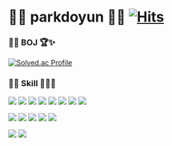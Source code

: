 # 🖤👾 parkdoyun 🤖🤍 [![Hits](https://hits.seeyoufarm.com/api/count/incr/badge.svg?url=https%3A%2F%2Fgithub.com%2Fparkdoyun%2F&count_bg=%23B86AFF&title_bg=%23888888&icon=&icon_color=%23E7E7E7&title=today&edge_flat=false)](https://hits.seeyoufarm.com)


  <h3> 🐱‍💻 BOJ 🏆✨</h3>
  
  [![Solved.ac Profile](http://mazassumnida.wtf/api/v2/generate_badge?boj=ehdqkd31)](https://solved.ac/ehdqkd31/)

<h3>🐱‍🐉 Skill 👀👻💙</h3> 
<p>
  <img src="https://img.shields.io/badge/C-E4405F?style=plastic&logo=C&logoColor=A8B9CC"/>
  <img src="https://img.shields.io/badge/C++-brightgreen?style=plastic&logo=Cplusplus&logoColor=00599C"/>
  <img src="https://img.shields.io/badge/Java-9cf?style=plastic&logo=CoffeeScript&logoColor=00599C"/>
  <img src="https://img.shields.io/badge/JavaScript-gray?style=plastic&logo=JavaScript&logoColor=F7DF1E"/>
  <img src="https://img.shields.io/badge/Python-F4B728?style=plastic&logo=Python&logoColor=3776AB"/>
  <img src="https://img.shields.io/badge/HTML5-white?style=plastic&logo=HTML5&logoColor=E34F26"/>
  <img src="https://img.shields.io/badge/PHP-lime?style=plastic&logo=PHP&logoColor=777BB4"/>
  <img src="https://img.shields.io/badge/CSS3-F43059?style=plastic&logo=CSS3&logoColor=1572B6"/>
  </p>
  <p>
  <img src="https://img.shields.io/badge/MySQL-030303?style=plastic&logo=MySQL&logoColor=4479A1"/>
  <img src="https://img.shields.io/badge/PostgreSQL-EA4AAA?style=plastic&logo=PostgreSQL&logoColor=4169E1"/>
  <img src="https://img.shields.io/badge/Firebase-F16728?style=plastic&logo=Firebase&logoColor=FFCA28"/>
  <img src="https://img.shields.io/badge/Amazon AWS-783CBD?style=plastic&logo=Amazon AWS&logoColor=232F3E"/>
  <img src="https://img.shields.io/badge/GitHub-9B9B9B?style=plastic&logo=GitHub&logoColor=181717"/>
  </p>
  <p>
  <img src="https://img.shields.io/badge/Arduino-skyblue?style=plastic&logo=Arduino&logoColor=00979D"/>
  <img src="https://img.shields.io/badge/Raspberry Pi-00B265?style=plastic&logo=Raspberry Pi&logoColor=A22846"/>
  </p>



